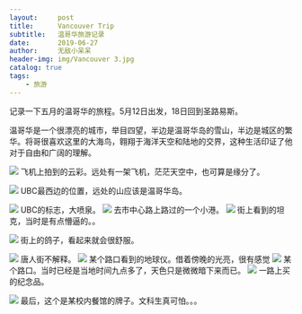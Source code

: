 ```yaml
---
layout:     post
title:      Vancouver Trip
subtitle:   温哥华旅游记录
date:       2019-06-27
author:     无敌小呆呆
header-img: img/Vancouver 3.jpg
catalog: true
tags:
    - 旅游
---
```




记录一下五月的温哥华的旅程。5月12日出发，18日回到圣路易斯。

温哥华是一个很漂亮的城市，举目四望，半边是温哥华岛的雪山，半边是城区的繁华。将哥很喜欢这里的大海鸟，翱翔于海洋天空和陆地的交界，这种生活印证了他对于自由和广阔的理解。

![](https://github.com/cxjcxj186/MarkdownPhotos/raw/master/Res/Vancouver%201.jpg)
飞机上拍到的云彩。远处有一架飞机，茫茫天空中，也可算是缘分了。


![](https://github.com/cxjcxj186/MarkdownPhotos/raw/master/Res/Vancouver%202.jpg)
UBC最西边的位置，远处的山应该是温哥华岛。

![](https://github.com/cxjcxj186/MarkdownPhotos/raw/master/Res/Vancouver%203.jpg)
UBC的标志，大喷泉。
![](https://github.com/cxjcxj186/MarkdownPhotos/raw/master/Res/Vancouver%204.jpg)
去市中心路上路过的一个小港。
![](https://github.com/cxjcxj186/MarkdownPhotos/raw/master/Res/Vancouver%205.jpg)
街上看到的坦克，当时是有点懵逼的。。

![](https://github.com/cxjcxj186/MarkdownPhotos/raw/master/Res/Vancouver%2010.jpg)
街上的鸽子，看起来就会很舒服。

![](https://github.com/cxjcxj186/MarkdownPhotos/raw/master/Res/Vancouver%206.jpg)
唐人街不解释。
![](https://github.com/cxjcxj186/MarkdownPhotos/raw/master/Res/Vancouver%207.jpg)
某个路口看到的地球仪。借着傍晚的光亮，很有感觉
![](https://github.com/cxjcxj186/MarkdownPhotos/raw/master/Res/Vancouver%208.jpg)
某个路口。当时已经是当地时间九点多了，天色只是微微暗下来而已。
![](https://github.com/cxjcxj186/MarkdownPhotos/raw/master/Res/Vancouver%209.jpg)
一路上买的纪念品。

![](https://github.com/cxjcxj186/MarkdownPhotos/raw/master/Res/Vancouver%2011.jpg)
最后，这个是某校内餐馆的牌子。文科生真可怕。。。

